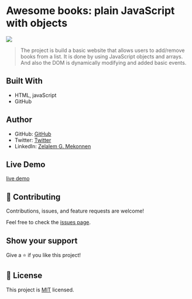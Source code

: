 # Awesome books: plain JavaScript with objects

![](https://img.shields.io/badge/Microverse-blueviolet)

> The project is build a basic website that allows users to add/remove books from a list. It is done by using JavaScript objects and arrays. And also the DOM is dynamically modifying and added basic events.

## Built With

- HTML, javaScript
- GitHub 

## Author

- GitHub: [GitHub](https://github.com/zmekonnen251)
- Twitter: [Twitter](https://twitter.com/mek_zela)
- LinkedIn: [Zelalem G. Mekonnen](https://www.linkedin.com/in/zelalem-getachew/)

## Live Demo

[live demo](https://zmekonnen251.github.io/Awsome-books/)

## 🤝 Contributing

Contributions, issues, and feature requests are welcome!

Feel free to check the [issues page](../../issues/).

## Show your support

Give a ⭐️ if you like this project!

## 📝 License

This project is [MIT](./MIT.md) licensed.
